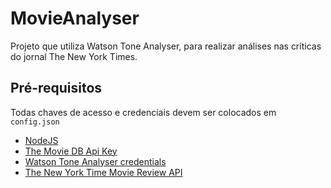 # MovieAnalyser

Projeto que utiliza Watson Tone Analyser, para realizar análises nas críticas do jornal The New York Times.

## Pré-requisitos

Todas chaves de acesso e credenciais devem ser colocados em `config.json`

* [NodeJS](https://nodejs.org/)
* [The Movie DB Api Key](https://developers.themoviedb.org/3/getting-started/introduction)
* [Watson Tone Analyser credentials](https://www.ibm.com/watson/services/tone-analyzer/)
* [The New York Time Movie Review API](https://developer.nytimes.com/signup)
